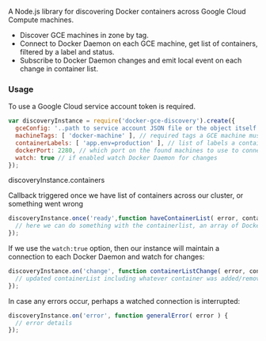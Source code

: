 A Node.js library for discovering Docker containers across Google Cloud Compute machines.

* Discover GCE machines in zone by tag.
* Connect to Docker Daemon on each GCE machine, get list of containers, filtered by a label and status.
* Subscribe to Docker Daemon changes and emit local event on each change in container list.


### Usage
To use a Google Cloud service account token is required.

```js
var discoveryInstance = require('docker-gce-discovery').create({
  gceConfig: '..path to service account JSON file or the object itself...',
  machineTags: [ 'docker-machine' ], // required tags a GCE machine must have to be monitored
  containerLabels: [ 'app.env=production' ], // list of labels a container must have to be in our list
  dockerPort: 2280, // which port on the found machines to use to connect
  watch: true // if enabled watch Docker Daemon for changes
});
```
discoveryInstance.containers

Callback triggered once we have list of containers across our cluster, or something went wrong

```js
discoveryInstance.once('ready',function haveContainerList( error, containerList ) {
  // here we can do something with the containerlist, an array of Docker Containers
});
```

If we use the `watch:true` option, then our instance will maintain a connection to each Docker Daemon and watch for changes:

```js
discoveryInstance.on('change', function containerListChange( error, containerList ) {
  // updated containerList including whatever container was added/removed
});
```

In case any errors occur, perhaps a watched connection is interrupted:
```js
discoveryInstance.on('error', function generalError( error ) {
  // error details
});
